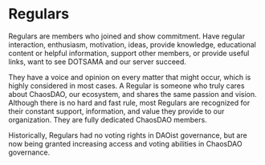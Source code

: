 # Regulars

Regulars are members who joined and show commitment. Have regular interaction, enthusiasm, motivation, ideas, provide knowledge, educational content or helpful information, support other members, or provide useful links, want to see DOTSAMA and our server succeed.

They have a voice and opinion on every matter that might occur, which is highly considered in most cases. A Regular is someone who truly cares about ChaosDAO, our ecosystem, and shares the same passion and vision. Although there is no hard and fast rule, most Regulars are recognized for their constant support, information, and value they provide to our organization. They are fully dedicated ChaosDAO members.

Historically, Regulars had no voting rights in DAOist governance, but are now being granted increasing access and voting abilities in ChaosDAO governance.